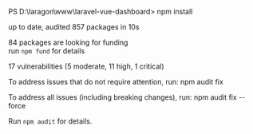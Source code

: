 PS D:\laragon\www\laravel-vue-dashboard> npm install

up to date, audited 857 packages in 10s

84 packages are looking for funding    
  run `npm fund` for details

17 vulnerabilities (5 moderate, 11 high, 1 critical)

To address issues that do not require attention, run:
  npm audit fix

To address all issues (including breaking changes), run:
  npm audit fix --force

Run `npm audit` for details.